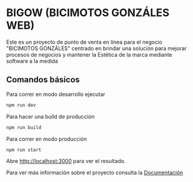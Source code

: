 # BIGOW (BICIMOTOS GONZÁLES WEB)

Este es un proyecto de punto de venta en línea para el negocio "BICIMOTOS GONZÁLES"
centrado en brindar una solución para mejorar procesos de negocios y mantener la Estética de la marca mediante software a la medida

## Comandos básicos

Para correr en modo desarrollo ejecutar

```bash
npm run dev
```

Para hacer una build de producción

```bash
npm run build
```
Para correr en modo producción

```bash
npm run start
```

Abre [http://localhost:3000](http://localhost:3000) para ver el resultado.

Para ver más información sobre el proyecto consulta la [Documentación](https://github.com/DiegoSHS/bicimotos-gonzales-web/tree/main/docs)
